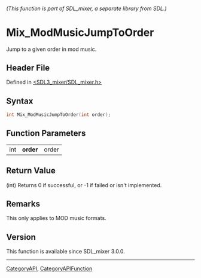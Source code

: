 ###### (This function is part of SDL_mixer, a separate library from SDL.)
# Mix_ModMusicJumpToOrder

Jump to a given order in mod music.

## Header File

Defined in [<SDL3_mixer/SDL_mixer.h>](https://github.com/libsdl-org/SDL_mixer/blob/main/include/SDL3_mixer/SDL_mixer.h)

## Syntax

```c
int Mix_ModMusicJumpToOrder(int order);
```

## Function Parameters

|     |           |       |
| --- | --------- | ----- |
| int | **order** | order |

## Return Value

(int) Returns 0 if successful, or -1 if failed or isn't implemented.

## Remarks

This only applies to MOD music formats.

## Version

This function is available since SDL_mixer 3.0.0.

----
[CategoryAPI](CategoryAPI), [CategoryAPIFunction](CategoryAPIFunction)

